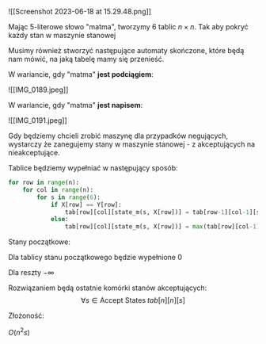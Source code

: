 ![[Screenshot 2023-06-18 at 15.29.48.png]]

Mając $5$-literowe słowo "matma", tworzymy $6$ tablic $n\times n$. Tak aby pokryć każdy stan w maszynie stanowej

Musimy również stworzyć następujące automaty skończone, które będą nam mówić, na jaką tabelę mamy się przenieść.

W wariancie, gdy "matma" **jest podciągiem**:

![[IMG_0189.jpeg]]

W wariancie, gdy "matma" **jest napisem**:

![[IMG_0191.jpeg]]

Gdy będziemy chcieli zrobić maszynę dla przypadków negujących, wystarczy że zanegujemy stany w maszynie stanowej - z akceptujących na nieakceptujące.

Tablice będziemy wypełniać w następujący sposób:

```python
for row in range(n):
	for col in range(n):
		for s in range(6):
			if X[row] == Y[row]:
				tab[row][col][state_m(s, X[row])] = tab[row-1][col-1][s]+1
			else:
				tab[row][col][state_m(s, X[row])] = max(tab[row][col-1][s], tab[row-1][col][s])
```

Stany początkowe:

Dla tablicy stanu początkowego będzie wypełnione $0$

Dla reszty $-\infty$

Rozwiązaniem będą ostatnie komórki stanów akceptujących:
$$
\forall{s\in \text{Accept States}}\; tab[n][n][s]
$$

Złożoność:

$O(n^2s)$
